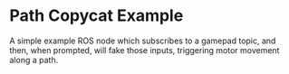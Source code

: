 # Path Copycat Example
A simple example ROS node which subscribes to a gamepad topic, and then, when prompted, will fake those inputs, triggering motor movement along a path. 
